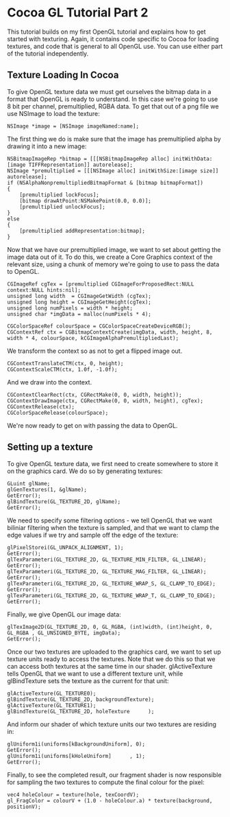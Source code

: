 # Cocoa GL Tutorial Part 2

This tutorial builds on my first OpenGL tutorial and explains how to get started with texturing.  Again, it contains code specific to Cocoa for loading textures, and code that is general to all OpenGL use.  You can use either part of the tutorial independently.

## Texture Loading In Cocoa

To give OpenGL texture data we must get ourselves the bitmap data in a format that OpenGL is ready to understand.  In this case we're going to use 8 bit per channel, premultiplied, RGBA data.  To get that out of a png file we use NSImage to load the texture:

    NSImage *image = [NSImage imageNamed:name];

The first thing we do is make sure that the image has premultiplied alpha by drawing it into a new image:

    NSBitmapImageRep *bitmap = [[[NSBitmapImageRep alloc] initWithData:[image TIFFRepresentation]] autorelease];
    NSImage *premultiplied = [[[NSImage alloc] initWithSize:[image size]] autorelease];
    if (NSAlphaNonpremultipliedBitmapFormat & [bitmap bitmapFormat])
    {
        [premultiplied lockFocus];
        [bitmap drawAtPoint:NSMakePoint(0.0, 0.0)];
        [premultiplied unlockFocus];
    }
    else
    {
        [premultiplied addRepresentation:bitmap];
    }

Now that we have our premultiplied image, we want to set about getting the image data out of it.  To do this, we create a Core Graphics context of the relevant size, using a chunk of memory we're going to use to pass the data to OpenGL.

    CGImageRef cgTex = [premultiplied CGImageForProposedRect:NULL context:NULL hints:nil];
    unsigned long width  = CGImageGetWidth (cgTex);
    unsigned long height = CGImageGetHeight(cgTex);
    unsigned long numPixels = width * height;
    unsigned char *imgData = malloc(numPixels * 4);
    
    CGColorSpaceRef colourSpace = CGColorSpaceCreateDeviceRGB();
    CGContextRef ctx = CGBitmapContextCreate(imgData, width, height, 8, width * 4, colourSpace, kCGImageAlphaPremultipliedLast);

We transform the context so as not to get a flipped image out.

    CGContextTranslateCTM(ctx, 0, height);
    CGContextScaleCTM(ctx, 1.0f, -1.0f);

And we draw into the context.

    CGContextClearRect(ctx, CGRectMake(0, 0, width, height));
    CGContextDrawImage(ctx, CGRectMake(0, 0, width, height), cgTex);
    CGContextRelease(ctx);
    CGColorSpaceRelease(colourSpace);

We're now ready to get on with passing the data to OpenGL.

## Setting up a texture

To give OpenGL texture data, we first need to create somewhere to store it on the graphics card.  We do so by generating textures:

    GLuint glName;
    glGenTextures(1, &glName);
    GetError();
    glBindTexture(GL_TEXTURE_2D, glName);
    GetError();

We need to specify some filtering options - we tell OpenGL that we want biliniar filtering when the texture is sampled, and that we want to clamp the edge values if we try and sample off the edge of the texture:

    glPixelStorei(GL_UNPACK_ALIGNMENT, 1);
    GetError();
    glTexParameteri(GL_TEXTURE_2D, GL_TEXTURE_MIN_FILTER, GL_LINEAR);
    GetError();
    glTexParameteri(GL_TEXTURE_2D, GL_TEXTURE_MAG_FILTER, GL_LINEAR);
    GetError();
    glTexParameteri(GL_TEXTURE_2D, GL_TEXTURE_WRAP_S, GL_CLAMP_TO_EDGE);
    GetError();
    glTexParameteri(GL_TEXTURE_2D, GL_TEXTURE_WRAP_T, GL_CLAMP_TO_EDGE);
    GetError();

Finally, we give OpenGL our image data:

    glTexImage2D(GL_TEXTURE_2D, 0, GL_RGBA, (int)width, (int)height, 0, GL_RGBA , GL_UNSIGNED_BYTE, imgData);
    GetError();

Once our two textures are uploaded to the graphics card, we want to set up texture units ready to access the textures.  Note that we do this so that we can access both textures at the same time in our shader.  glActiveTexture tells OpenGL that we want to use a different texture unit, while glBindTexture sets the texture as the current for that unit:

    glActiveTexture(GL_TEXTURE0);
    glBindTexture(GL_TEXTURE_2D, backgroundTexture);
    glActiveTexture(GL_TEXTURE1);
    glBindTexture(GL_TEXTURE_2D, holeTexture      );

And inform our shader of which texture units our two textures are residing in:

    glUniform1i(uniforms[kBackgroundUniform], 0);
    GetError();
    glUniform1i(uniforms[kHoleUniform]      , 1);
    GetError();

Finally, to see the completed result, our fragment shader is now responsible for sampling the two textures to compute the final colour for the pixel:

    vec4 holeColour = texture(hole, texCoordV);
    gl_FragColor = colourV + (1.0 - holeColour.a) * texture(background, positionV);
